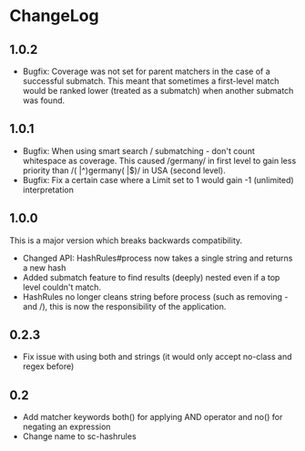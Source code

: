 
# ChangeLog

## 1.0.2

* Bugfix: Coverage was not set for parent matchers in the case of a successful submatch. This meant that sometimes a first-level match would be ranked lower (treated as a submatch) when another submatch was found.

## 1.0.1

* Bugfix: When using smart search / submatching - don't count whitespace as coverage. This caused /germany/ in first level to gain less priority than /( |^)germany( |$)/ in USA (second level).
* Bugfix: Fix a certain case where a Limit set to 1 would gain -1 (unlimited) interpretation

## 1.0.0

This is a major version which breaks backwards compatibility.

* Changed API: HashRules#process now takes a single string and returns a new hash
* Added submatch feature to find results (deeply) nested even if a top level couldn't match.
* HashRules no longer cleans string before process (such as removing - and /), this is now the responsibility of the application.

## 0.2.3

* Fix issue with using both and strings (it would only accept no-class and regex before)

## 0.2

* Add matcher keywords both() for applying AND operator and no() for negating an expression
* Change name to sc-hashrules
